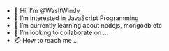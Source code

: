 - 👋 Hi, I’m @WasItWindy
- 👀 I’m interested in JavaScript Programming 
- 🌱 I’m currently learning about nodejs, mongodb etc
- 💞️ I’m looking to collaborate on ...
- 📫 How to reach me ...

<!---
WasItWindy/WasItWindy is a ✨ special ✨ repository because its `README.md` (this file) appears on your GitHub profile.
You can click the Preview link to take a look at your changes.
--->
